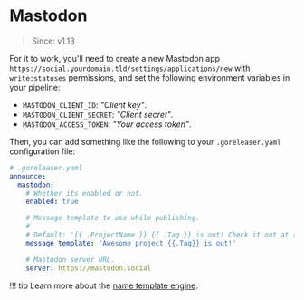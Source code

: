 # Mastodon

> Since: v1.13

For it to work, you'll need to create a new Mastodon app
`https://social.yourdomain.tld/settings/applications/new` with `write:statuses`
permissions, and set the following environment variables in your pipeline:

- `MASTODON_CLIENT_ID`: *"Client key"*.
- `MASTODON_CLIENT_SECRET`: *"Client secret"*.
- `MASTODON_ACCESS_TOKEN`: *"Your access token"*.

Then, you can add something like the following to your `.goreleaser.yaml`
configuration file:

```yaml
# .goreleaser.yaml
announce:
  mastodon:
    # Whether its enabled or not.
    enabled: true

    # Message template to use while publishing.
    #
    # Default: '{{ .ProjectName }} {{ .Tag }} is out! Check it out at {{ .ReleaseURL }}'
    message_template: 'Awesome project {{.Tag}} is out!'

    # Mastodon server URL.
    server: https://mastodon.social
```

!!! tip
    Learn more about the [name template engine](/customization/templates/).

